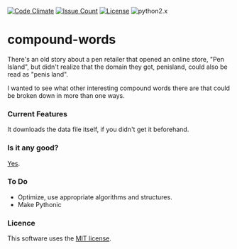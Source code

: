 [![Code Climate](https://codeclimate.com/github/dblume/compound-words/badges/gpa.svg)](https://codeclimate.com/github/dblume/compound-words)
[![Issue Count](https://codeclimate.com/github/dblume/compound-words/badges/issue_count.svg)](https://codeclimate.com/github/dblume/compound-words)
[![License](https://img.shields.io/badge/license-MIT_license-blue.svg)](https://raw.githubusercontent.com/dblume/compound-words/master/LICENSE)
![python2.x](https://img.shields.io/badge/python-2.x-yellow.svg)
# compound-words

There's an old story about a pen retailer that opened an online store,
"Pen Island", but didn't realize that the domain they got, penisland, 
could also be read as "penis land".

I wanted to see what other interesting compound words there are that
could be broken down in more than one ways.

### Current Features

It downloads the data file itself, if you didn't get it beforehand.

### Is it any good?

[Yes](https://news.ycombinator.com/item?id=3067434).

### To Do

* Optimize, use appropriate algorithms and structures.
* Make Pythonic

### Licence

This software uses the [MIT license](https://github.com/dblume/compound-words/blob/master/LICENSE.txt).
